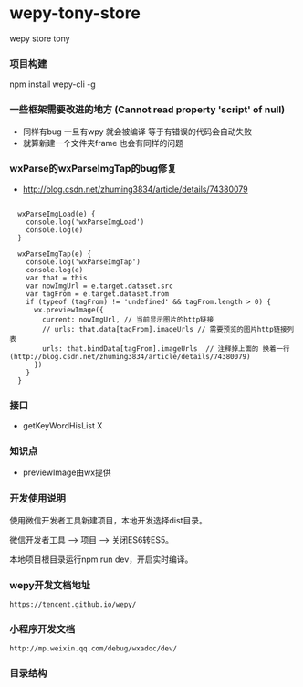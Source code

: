 # wepy-tony-store
wepy store tony

### 项目构建
npm install wepy-cli -g

### 一些框架需要改进的地方 (Cannot read property 'script' of null)
- 同样有bug 一旦有wpy 就会被编译 等于有错误的代码会自动失败
- 就算新建一个文件夹frame 也会有同样的问题

### wxParse的wxParseImgTap的bug修复
- http://blog.csdn.net/zhuming3834/article/details/74380079

```

  wxParseImgLoad(e) {
    console.log('wxParseImgLoad')
    console.log(e)
  }

  wxParseImgTap(e) {
    console.log('wxParseImgTap')
    console.log(e)
    var that = this
    var nowImgUrl = e.target.dataset.src
    var tagFrom = e.target.dataset.from
    if (typeof (tagFrom) != 'undefined' && tagFrom.length > 0) {
      wx.previewImage({
        current: nowImgUrl, // 当前显示图片的http链接
        // urls: that.data[tagFrom].imageUrls // 需要预览的图片http链接列表
        urls: that.bindData[tagFrom].imageUrls  // 注释掉上面的 换着一行 (http://blog.csdn.net/zhuming3834/article/details/74380079)
      })
    }
  }
```

### 接口
- getKeyWordHisList X

### 知识点
- previewImage由wx提供

### 开发使用说明

使用微信开发者工具新建项目，本地开发选择dist目录。

微信开发者工具 --> 项目 --> 关闭ES6转ES5。

本地项目根目录运行npm run dev，开启实时编译。

### wepy开发文档地址
	https://tencent.github.io/wepy/

### 小程序开发文档
	http://mp.weixin.qq.com/debug/wxadoc/dev/

### 目录结构
